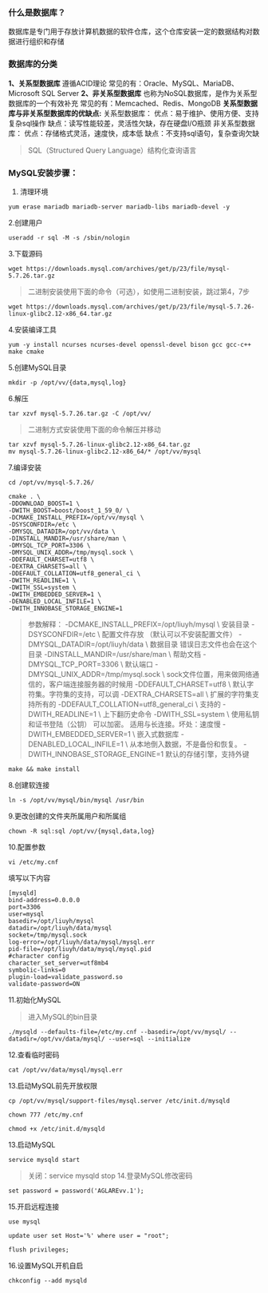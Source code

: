 ### 什么是数据库？
数据库是专门用于存放计算机数据的软件仓库，这个仓库安装一定的数据结构对数据进行组织和存储
### 数据库的分类
**1、关系型数据库**
遵循ACID理论
常见的有：Oracle、MySQL、MariaDB、Microsoft SQL Server
**2、非关系型数据库**
也称为NoSQL数据库，是作为关系型数据库的一个有效补充
常见的有：Memcached、Redis、MongoDB
**关系型数据库与非关系型数据库的优缺点:**
关系型数据库：
优点：易于维护、使用方便、支持复杂sql操作
缺点：读写性能较差，灵活性欠缺，存在硬盘I/O瓶颈
非关系型数据库：
优点：存储格式灵活，速度快，成本低
缺点：不支持sql语句，复杂查询欠缺

> SQL（Structured Query Language）结构化查询语言

### MySQL安装步骤：

1. 清理环境
```
yum erase mariadb mariadb-server mariadb-libs mariadb-devel -y
```
2.创建用户
```
useradd -r sql -M -s /sbin/nologin
```
3.下载源码
```
wget https://downloads.mysql.com/archives/get/p/23/file/mysql-5.7.26.tar.gz
```

> 二进制安装使用下面的命令（可选），如使用二进制安装，跳过第4，7步

```
wget https://downloads.mysql.com/archives/get/p/23/file/mysql-5.7.26-linux-glibc2.12-x86_64.tar.gz
```
4.安装编译工具
```
yum -y install ncurses ncurses-devel openssl-devel bison gcc gcc-c++ make cmake
```
5.创建MySQL目录
```
mkdir -p /opt/vv/{data,mysql,log}
```
6.解压
```
tar xzvf mysql-5.7.26.tar.gz -C /opt/vv/
```

> 二进制方式安装使用下面的命令解压并移动

```
tar xzvf mysql-5.7.26-linux-glibc2.12-x86_64.tar.gz 
mv mysql-5.7.26-linux-glibc2.12-x86_64/* /opt/vv/mysql
```
7.编译安装
```
cd /opt/vv/mysql-5.7.26/
```
```
cmake . \
-DDOWNLOAD_BOOST=1 \
-DWITH_BOOST=boost/boost_1_59_0/ \
-DCMAKE_INSTALL_PREFIX=/opt/vv/mysql \
-DSYSCONFDIR=/etc \
-DMYSQL_DATADIR=/opt/vv/data \
-DINSTALL_MANDIR=/usr/share/man \
-DMYSQL_TCP_PORT=3306 \
-DMYSQL_UNIX_ADDR=/tmp/mysql.sock \
-DDEFAULT_CHARSET=utf8 \
-DEXTRA_CHARSETS=all \
-DDEFAULT_COLLATION=utf8_general_ci \
-DWITH_READLINE=1 \
-DWITH_SSL=system \
-DWITH_EMBEDDED_SERVER=1 \
-DENABLED_LOCAL_INFILE=1 \
-DWITH_INNOBASE_STORAGE_ENGINE=1
```
> 参数解释：
-DCMAKE_INSTALL_PREFIX=/opt/liuyh/mysql \   安装目录
-DSYSCONFDIR=/etc \   配置文件存放 （默认可以不安装配置文件）
-DMYSQL_DATADIR=/opt/liuyh/data \   数据目录   错误日志文件也会在这个目录
-DINSTALL_MANDIR=/usr/share/man \     帮助文档 
-DMYSQL_TCP_PORT=3306 \     默认端口
-DMYSQL_UNIX_ADDR=/tmp/mysql.sock \  sock文件位置，用来做网络通信的，客户端连接服务器的时候用
-DDEFAULT_CHARSET=utf8 \    默认字符集。字符集的支持，可以调
-DEXTRA_CHARSETS=all \   扩展的字符集支持所有的
-DDEFAULT_COLLATION=utf8_general_ci \  支持的
-DWITH_READLINE=1 \    上下翻历史命令
-DWITH_SSL=system \    使用私钥和证书登陆（公钥）  可以加密。 适用与长连接。坏处：速度慢
-DWITH_EMBEDDED_SERVER=1 \   嵌入式数据库
-DENABLED_LOCAL_INFILE=1 \    从本地倒入数据，不是备份和恢复。
-DWITH_INNOBASE_STORAGE_ENGINE=1  默认的存储引擎，支持外键
```
make && make install
```
8.创建软连接
```
ln -s /opt/vv/mysql/bin/mysql /usr/bin
```
9.更改创建的文件夹所属用户和所属组
```
chown -R sql:sql /opt/vv/{mysql,data,log}
```
10.配置参数
```
vi /etc/my.cnf
```
填写以下内容
```
[mysqld]
bind-address=0.0.0.0 
port=3306
user=mysql 
basedir=/opt/liuyh/mysql
datadir=/opt/liuyh/data/mysql 
socket=/tmp/mysql.sock 
log-error=/opt/liuyh/data/mysql/mysql.err
pid-file=/opt/liuyh/data/mysql/mysql.pid
#character config
character_set_server=utf8mb4
symbolic-links=0
plugin-load=validate_password.so
validate-password=ON 
```
11.初始化MySQL
>进入MySQL的bin目录
```
./mysqld --defaults-file=/etc/my.cnf --basedir=/opt/vv/mysql/ --datadir=/opt/vv/data/mysql/ --user=sql --initialize
```
12.查看临时密码
```
cat /opt/vv/data/mysql/mysql.err 
```
13.启动MySQL前先开放权限
```
cp /opt/vv/mysql/support-files/mysql.server /etc/init.d/mysqld 
```
```
chown 777 /etc/my.cnf 
```
```
chmod +x /etc/init.d/mysqld 
```
13.启动MySQL
```
service mysqld start
```
>关闭：service mysqld stop
14.登录MySQL修改密码
```
set password = password('AGLAREvv.1');
```
15.开启远程连接
```
use mysql
```
```
update user set Host='%' where user = "root";
```
```
flush privileges;
```
16.设置MySQL开机自启
```
chkconfig --add mysqld 
```






